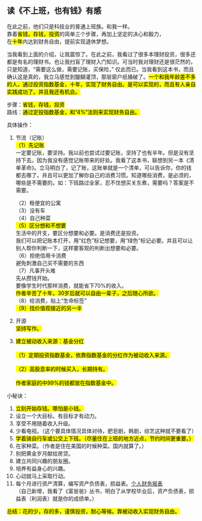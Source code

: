 <style type="text/css">
mark {
    background-color: yellow;
    color: black;
}
</style>

## 读《不上班，也有钱》有感
在此之前，他们只是科技业的普通上班族。和我一样。  
靠着<mark>省钱，存钱，投资</mark>的简单三个步骤，再加上坚定的决心和毅力，  
在<mark>十年</mark>内达到财务自由，提前实现退休梦想。  

当我看到上面的介绍，让我震惊了。在此之前，我看过了很多本理财投资，很多还都是有名的理财书。也让我扫盲了理财入门知识。可当时我对理财还是很茫然的，只是知道，“需要这么做，需要记账，买保险，”  仅此而已。当我看到这本书，而且确认这是真的，我立马感觉到醍醐灌顶，那层窗户纸捅破了。<mark>一个和我年龄差不多的人，通过投资指数基金，十年，实现了财务自由。是可以实现的，而且有人亲自实践成功了。并且我还有机会。</mark>

步骤：<mark>省钱，存钱，投资</mark>  
路线：<mark>通过定投指数基金，和“4%”法则来实现财务自由。</mark>

具体操作：

1. 节流（记账）  
 <mark>（1）先记账</mark>  
        一定要记账，要坚持。我以前也尝试过要记账，坚持了也有半年。但是没有坚持下去。因为我没有感觉记账带来的好处。我看了这本书，联想到另一本《清单革命》。立马明白了，记了账，这账单就是一个清单，可以告诉你，你的钱都去哪了。并且可以更加了解你自己的消费习惯。知道哪些消费，是必须的，哪些是不需要的。如：下班路过全家，忍不住想买关东煮，需要吗？答案是不需要。

    （2）租便宜的公寓  
    （3）没有车  
    （4）自己种菜  
  <mark>（5）区分想和不想要</mark>  
     生活中的开支，要区分想要和必要。是消费还是投资。  
     我们可以把记账本打开，用“红色”标记想要，用“绿色”标记必要。并且可以让别人帮你判断一下，这样要客观的判断出想要和必要。  
    （6）拒绝信用卡消费  
    避免刺激自己买不需要的东西  
    （7）凡事开头难  
    先从攒钱开始。  
    要像学生时代那样消费，就能省下70%的收入。  
    <mark>作者辛苦了十年，30岁后就可以自由一辈子，之后随心所欲。</mark>  
    （8）给消费，贴上“生命标签”  
    <mark>（9）找价值观接近的另一半</mark>  

2. 开源  
   <mark>坚持写作。</mark>

3. <mark>建立被动收入来源：基金分红<br>  
   （1）定期投资指数基金，依靠指数基金的分红作为被动收入来源。<br>  
   （2）高股息率的时候买入，长期持有。<br>  
作者家庭的中99%的钱都放在指数基金中。</mark>  


小秘诀：  
1. <mark>立刻开始存钱。哪怕是小钱。</mark>  
2. 设立一个大目标。有目标才有动力。
3. 享受不用随着收入升级。
4. 少看电视。（这个要具体情况具体对待，肥皂剧，韩剧，综艺这种就不要看了）  
5. <mark>学着骑自行车或公交上下班。（尽量住在上班的地方近点，节约时间更重要。）</mark>
6. 在家种菜。（作者是住在美国的时候种菜。国内就算了。）
7. 别把黄金岁月献给房贷。
8. 建立共同兴趣的朋友圈。
9. 培养有益身心的兴趣。
10. 心动就马上采取行动。
11. 每个月进行资产清算，编写资产负债表，损益表。[个人财务报表](2019/financial-statements.md)  
（自己新增，我看了《富爸爸》丛书，明白了从学校毕业后，资产负债表，损益表（利润表）就是你的成绩单。）

<mark>总结：花的少，存的多，谨慎投资，耐心等候。靠被动收入实现财务自由。</mark>
